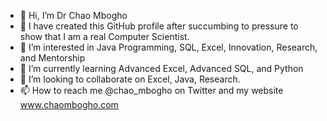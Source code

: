- 👋 Hi, I’m Dr Chao Mbogho
- 👋 I have created this GitHub profile after succumbing to pressure to show that I am a real Computer Scientist.  
- 👀 I’m interested in Java Programming, SQL, Excel, Innovation, Research, and Mentorship
- 🌱 I’m currently learning Advanced Excel, Advanced SQL, and Python
- 💞️ I’m looking to collaborate on Excel, Java, Research. 
- 📫 How to reach me @chao_mbogho on Twitter and my website www.chaombogho.com 

<!---
DrC-Mbogho/DrC-Mbogho is a ✨ special ✨ repository because its `README.md` (this file) appears on your GitHub profile.
You can click the Preview link to take a look at your changes.
--->
